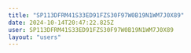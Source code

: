```yaml
---
title: "SP113DFRM41S33ED91FZS30F97W0B19N1WM7J0X89"
date: 2024-10-14T20:47:22.825Z
user: SP113DFRM41S33ED91FZS30F97W0B19N1WM7J0X89
layout: "users"
---
```

    
